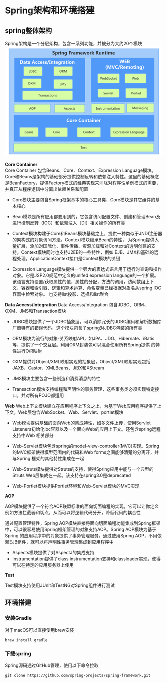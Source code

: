 ﻿# Spring架构和环境搭建

## spring整体架构
Spring架构是一个分层架构，包含一系列功能，并被分为大约20个模块
![整体架构](./img/spring.png)

**Core Container**  
Core Container 包含Beans、Core、Context、Expression Language模块。Core和Beans是架构的基础部分提供控制反转和依赖注入特性。这里的基础概念
是BeanFactory，提供Factory模式的经典实现来消除对程序性单例模式的需要，并真正从程序逻辑中分离出依赖关系和配置

- Core模块主要包含Spring框架基本的核心工具类，Core模块是其它组件的基本核心

- Bean模块是所有应用都要用到的，它包含访问配置文件、创建和管理Bean及进行控制反转（IOC）和依赖注入（DI）相关操作的所有类

- Context模块构建于Core和Beans模块基础之上，提供一种类似于JNDI注册器的架构式的对象访问方法。Context模块继承Bean的特性，
为Spring提供大量扩展，添加对国际化、事件传播、资源加载和对Context的透明创建的支持。Context模块同时也支持J2EE的一些特性，例如
EJB、JMX和基础的远程处理。ApplicationContext接口是Context模块的关键

- Expression Language模块提供一个强大的表达式语言用于运行时查询和操作对象。它是JSP2.0规范中定义的unifed expression language的一个扩展。
该语言支持设置/获取属性的值，属性的分配，方法的调用，访问数组上下文、容器和索引器、逻辑和算术运算、命名变量已经根据对象名从spring IOC容器中检索对象。
也支持list投影、选择和list聚合

**Data Access/Integration**
Data Access/Integration 包含JDBC、ORM、OXM、JMS和Transaction模块

- JDBC模块提供了一个JDBC抽象层，可以消除冗长的JDBC编码和解析数据库厂商特有的错误代码，这个模块包含了spring对JDBC包装的所有类

- ORM模块为流行的对象-关系映射API，如JPA、JDO、Hibernate、iBatis等，提供了一个交互层。利用ORM封装包可以混合使用所有Spring提供
的特性进行O/R映射

- OXM提供对Object/XML映射实现的抽象层，Object/XML映射实现包括JAXB、Castor、XMLBeans、JiBX和XStream

- JMS模块主要包含一些制造和消费消息的特性

- Transaction模块支持编程和声明性的事务管理，这些事务类必须实现特定接口，并对所有POJO都适用

**Web**
Web上下文模块建立在应用程序上下文之上，为基于Web应用程序提供了上下文。Web层包含WebSocket、Web、Servlet、portlet模块

- Web模块提供基础的面向Web的集成特性，如多文件上传，使用Servlet Listeners初始化Ioc容器以及一个面向Web的应用上下文。还包含spring远程支持中Web
相关部分

- Web-Servlet模块包含spring的model-view-controller(MVC)实现。Spring的MVC框架使得模型范围内的代码和Web forms之间能够清楚的分离开，并与Spring
框架的其他特性集成在一起

- Web-Struts模块提供对Struts的支持，使得Spring应用中能与一个典型的Struts Web层集成在一起。该支持在spring3.0是deprecated

- Web-Portlet模块提供Portlet环境和Web-Servlet模块的MVC实现

**AOP**

AOP模块提供了一个符合AOP联盟标准的面向切面编程的实现，它可以让你定义例如方法拦截器和切点，从而可以将逻辑代码分开，降低代码的耦合性

通过配置管理特性，Spring AOP模块直接将面向切面编程功能集成到Spring框架中，可以很容易使用Spring框架管理的对象支持AOP。Spring AOP模块为基于Spring
的应用程序中的对象提供了事务管理服务。通过使用Spring AOP，不用依赖EJB组件，就可以将声明性事务管理集成到应用程序中
- Aspects模块提供了对AspectJ的集成支持
- Instrumentation提供了class instrumentation支持和classloader实现，使得可以在特定的应用服务器上使用

**Test**

Test模块支持使用JUnit和TestNG对Spring组件进行测试

## 环境搭建

### 安装Gradle

对于macOS可以直接使用brew安装
```
brew install gradle
```

### 下载spring

Spring源码通过GitHub管理，使用以下命令拉取
```
git clone https://github.com/spring-projects/spring-framework.git
```